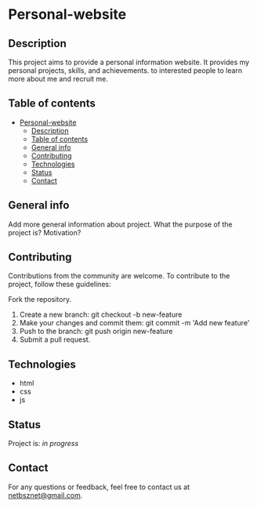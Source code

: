 # Personal-website

## Description
This project aims to provide a personal information website.
It provides my personal projects, skills, and achievements.
to interested people to learn more about me and recruit me.

## Table of contents
- [Personal-website](#personal-website)
  - [Description](#description)
  - [Table of contents](#table-of-contents)
  - [General info](#general-info)
  - [Contributing](#contributing)
  - [Technologies](#technologies)
  - [Status](#status)
  - [Contact](#contact)

## General info
Add more general information about project. What the purpose of
the project is? Motivation?

## Contributing
Contributions from the community are welcome. To contribute to 
the project, follow these guidelines:

Fork the repository.
1. Create a new branch: git checkout -b new-feature
2. Make your changes and commit them: git commit -m 'Add 
new feature'
3. Push to the branch: git push origin new-feature
4. Submit a pull request.

## Technologies
* html
* css
* js

## Status
Project is: _in progress_ 

## Contact
For any questions or feedback, feel free to contact us at [netbsznet@gmail.com](mailto:netbsznet@gmail.com).